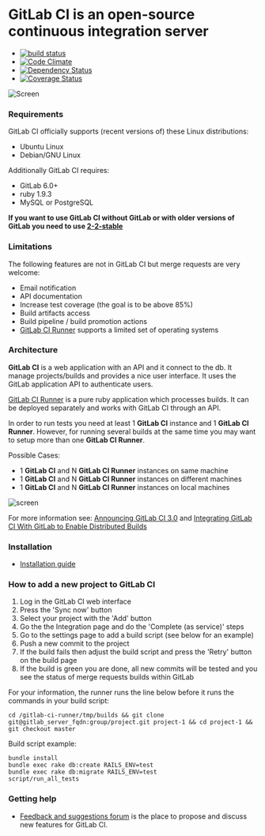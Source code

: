 # GitLab CI is an open-source continuous integration server

* [![build status](https://secure.travis-ci.org/gitlabhq/gitlab-ci.png)](https://travis-ci.org/gitlabhq/gitlab-ci)
* [![Code Climate](https://codeclimate.com/github/gitlabhq/gitlab-ci.png)](https://codeclimate.com/github/gitlabhq/gitlab-ci)
* [![Dependency Status](https://gemnasium.com/gitlabhq/gitlab-ci.png)](https://gemnasium.com/gitlabhq/gitlab-ci)
* [![Coverage Status](https://coveralls.io/repos/gitlabhq/gitlab-ci/badge.png?branch=master)](https://coveralls.io/r/gitlabhq/gitlab-ci)

![Screen](https://github.com/downloads/gitlabhq/gitlab-ci/gitlab_ci_preview.png)

### Requirements

GitLab CI officially supports (recent versions of) these Linux distributions:

* Ubuntu Linux
* Debian/GNU Linux

Additionally GitLab CI requires:

* GitLab 6.0+
* ruby 1.9.3
* MySQL or PostgreSQL

__If you want to use GitLab CI without GitLab or with older versions of GitLab you need to use [2-2-stable](https://github.com/gitlabhq/gitlab-ci/tree/2-2-stable#gitlab-ci-is-an-open-source-continuous-integration-server)__

### Limitations

The following features are not in GitLab CI but merge requests are very welcome:

* Email notification
* API documentation
* Increase test coverage (the goal is to be above 85%)
* Build artifacts access
* Build pipeline / build promotion actions
* [GitLab CI Runner](https://github.com/gitlabhq/gitlab-ci-runner#requirements) supports a limited set of operating systems

### Architecture

__GitLab CI__ is a web application with an API and it connect to the db.
It manage projects/builds and provides a nice user interface.
It uses the GitLab application API to authenticate users.

[GitLab CI Runner](https://github.com/gitlabhq/gitlab-ci-runner) is a pure ruby application which processes builds.
It can be deployed separately and works with GitLab CI through an API.

In order to run tests you need at least 1 __GitLab CI__ instance and 1 __GitLab CI Runner__.
However, for running several builds at the same time you may want to setup more than one __GitLab CI Runner__.

Possible Cases: 

* 1 __GitLab CI__ and N __GitLab CI Runner__ instances on same machine
* 1 __GitLab CI__ and N __GitLab CI Runner__ instances on different machines
* 1 __GitLab CI__ and N __GitLab CI Runner__ instances on local machines

![screen](https://raw.github.com/gitlabhq/gitlab-ci/master/app/assets/images/arch.jpg)

For more information see:
[Announcing GitLab CI 3.0](http://blog.gitlab.org/announcing-gitlab-ci-3.0/)
and
[Integrating GitLab CI With GitLab to Enable Distributed Builds](http://blog.gitlab.org/integrating-gitlab-ci-with-gitlab/)

### Installation

* [Installation guide](https://github.com/gitlabhq/gitlab-ci/blob/master/doc/installation.md)

### How to add a new project to GitLab CI

1. Log in the GitLab CI web interface
2. Press the 'Sync now' button
3. Select your project with the 'Add' button
4. Go the the Integration page and do the 'Complete (as service)' steps
5. Go to the settings page to add a build script (see below for an example)
6. Push a new commit to the project
7. If the build fails then adjust the build script and press the 'Retry' button on the build page
8. If the build is green you are done, all new commits will be tested and you see the status of merge requests builds within GitLab

For your information, the runner runs the line below before it runs the commands in your build script:

    cd /gitlab-ci-runner/tmp/builds && git clone git@gitlab_server_fqdn:group/project.git project-1 && cd project-1 && git checkout master

Build script example:

    bundle install
    bundle exec rake db:create RAILS_ENV=test
    bundle exec rake db:migrate RAILS_ENV=test
    script/run_all_tests

### Getting help

* [Feedback and suggestions forum](http://feedback.gitlab.com/forums/176466-general/category/64310-gitlab-ci) is the place to propose and discuss new features for GitLab CI.
